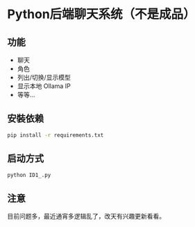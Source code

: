 # Python后端聊天系统（不是成品）

## 功能

- 聊天
- 角色
- 列出/切换/显示模型
- 显示本地 Ollama IP
- 等等...

## 安裝依赖

```bash
pip install -r requirements.txt
```

## 启动方式

```bash
python ID1_.py
```

## 注意

目前问题多，最近通宵多逻辑乱了，改天有兴趣更新看看。





